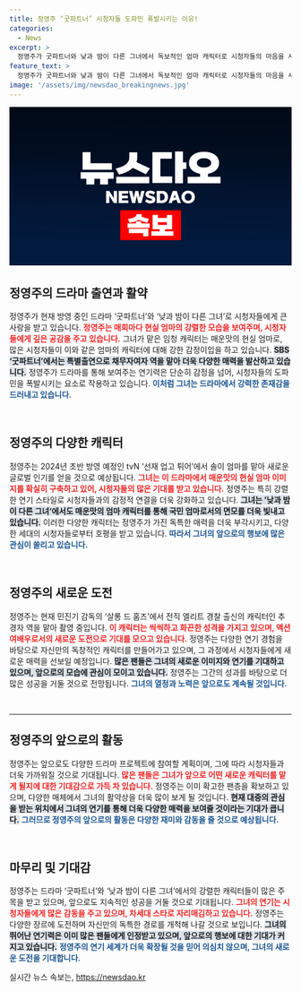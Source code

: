 ```yaml
---
title: 정영주 ‘굿파트너’ 시청자들 도파민 폭발시키는 이유!
categories:
  - News
excerpt: >
  정영주가 굿파트너와 낮과 밤이 다른 그녀에서 독보적인 엄마 캐릭터로 시청자들의 마음을 사로잡고 있다. 매운맛 현실 엄마로 공감과 웃음을 동시에 선사하며, 액션 여배우로의 변신도 기대된다! 클릭하고 확인해보세요!
feature_text: >
  정영주가 굿파트너와 낮과 밤이 다른 그녀에서 독보적인 엄마 캐릭터로 시청자들의 마음을 사로잡고 있다. 매운맛 현실 엄마로 공감과 웃음을 동시에 선사하며, 액션 여배우로의 변신도 기대된다! 클릭하고 확인해보세요!
image: '/assets/img/newsdao_breakingnews.jpg'
---
```


<p><img src="/assets/img/newsdao_breakingnews.jpg" alt="cryptoinkorea 속보" /></p>

<h2 data-ke-size="size26">정영주의 드라마 출연과 활약</h2>

<p data-ke-size="size16">정영주가 현재 방영 중인 드라마 ‘굿파트너’와 ‘낮과 밤이 다른 그녀’로 시청자들에게 큰 사랑을 받고 있습니다. <b><span style="color: #ee2323;">정영주는 매회마다 현실 엄마의 강렬한 모습을 보여주며, 시청자들에게 깊은 공감을 주고 있습니다.</span></b> 그녀가 맡은 임청 캐릭터는 매운맛의 현실 엄마로, 많은 시청자들이 이와 같은 엄마의 캐릭터에 대해 강한 감정이입을 하고 있습니다. <b><span style="background-color: #21538527;">SBS ‘굿파트너’에서는 특별출연으로 채무자여자 역을 맡아 더욱 다양한 매력을 발산하고 있습니다.</span></b> 정영주가 드라마를 통해 보여주는 연기력은 단순히 감정을 넘어, 시청자들의 도파민을 폭발시키는 요소로 작용하고 있습니다. <b><span style="color: #1a5490;">이처럼 그녀는 드라마에서 강력한 존재감을 드러내고 있습니다.</span></b></p>

<p data-ke-size="size16">&nbsp;</p>

<h2 data-ke-size="size26">정영주의 다양한 캐릭터</h2>

<p data-ke-size="size16">정영주는 2024년 초반 방영 예정인 tvN ‘선재 업고 튀어’에서 솔이 엄마를 맡아 새로운 글로벌 인기를 얻을 것으로 예상됩니다. <b><span style="color: #ee2323;">그녀는 이 드라마에서 매운맛의 현실 엄마 이미지를 확실히 구축하고 있어, 시청자들의 많은 기대를 받고 있습니다.</span></b> 정영주는 특히 강렬한 연기 스타일로 시청자들과의 감정적 연결을 더욱 강화하고 있습니다. <b><span style="background-color: #21538527;">그녀는 ’낮과 밤이 다른 그녀‘에서도 매운맛의 엄마 캐릭터를 통해 국민 엄마로서의 면모를 더욱 빛내고 있습니다.</span></b> 이러한 다양한 캐릭터는 정영주가 가진 독특한 매력을 더욱 부각시키고, 다양한 세대의 시청자들로부터 호평을 받고 있습니다. <b><span style="color: #1a5490;">따라서 그녀의 앞으로의 행보에 많은 관심이 쏠리고 있습니다.</span></b></p>

<p data-ke-size="size16">&nbsp;</p>

<h2 data-ke-size="size26">정영주의 새로운 도전</h2>

<p data-ke-size="size16">정영주는 현재 민진기 감독의 ‘살롱 드 홈즈’에서 전직 엘리트 경찰 출신의 캐릭터인 추경자 역을 맡아 촬영 중입니다. <b><span style="color: #ee2323;">이 캐릭터는 씩씩하고 화끈한 성격을 가지고 있으며, 액션 여배우로서의 새로운 도전으로 기대를 모으고 있습니다.</span></b> 정영주는 다양한 연기 경험을 바탕으로 자신만의 독창적인 캐릭터를 만들어가고 있으며, 그 과정에서 시청자들에게 새로운 매력을 선보일 예정입니다. <b><span style="background-color: #21538527;">많은 팬들은 그녀의 새로운 이미지와 연기를 기대하고 있으며, 앞으로의 모습에 관심이 모이고 있습니다.</span></b> 정영주는 그간의 성과를 바탕으로 더 많은 성공을 거둘 것으로 전망됩니다. <b><span style="color: #1a5490;">그녀의 열정과 노력은 앞으로도 계속될 것입니다.</span></b></p>

<p data-ke-size="size16">&nbsp;</p>

<hr>

<h2 data-ke-size="size26">정영주의 앞으로의 활동</h2>

<p data-ke-size="size16">정영주는 앞으로도 다양한 드라마 프로젝트에 참여할 계획이며, 그에 따라 시청자들과 더욱 가까워질 것으로 기대됩니다. <b><span style="color: #ee2323;">많은 팬들은 그녀가 앞으로 어떤 새로운 캐릭터를 맡게 될지에 대한 기대감으로 가득 차 있습니다.</span></b> 정영주는 이미 확고한 팬층을 확보하고 있으며, 다양한 매체에서 그녀의 활약상을 더욱 많이 보게 될 것입니다. <b><span style="background-color: #21538527;">현재 대중의 관심을 받는 위치에서 그녀의 연기를 통해 더욱 다양한 매력을 보여줄 것이라는 기대가 큽니다.</span></b> <b><span style="color: #1a5490;">그러므로 정영주의 앞으로의 활동은 다양한 재미와 감동을 줄 것으로 예상됩니다.</span></b></p>

<p data-ke-size="size16">&nbsp;</p>

<h2 data-ke-size="size26">마무리 및 기대감</h2>

<p data-ke-size="size16">정영주는 드라마 ‘굿파트너’와 ‘낮과 밤이 다른 그녀’에서의 강렬한 캐릭터들이 많은 주목을 받고 있으며, 앞으로도 지속적인 성공을 거둘 것으로 기대됩니다. <b><span style="color: #ee2323;">그녀의 연기는 시청자들에게 많은 감동을 주고 있으며, 차세대 스타로 자리매김하고 있습니다.</span></b> 정영주는 다양한 장르에 도전하며 자신만의 독특한 경로를 개척해 나갈 것으로 보입니다. <b><span style="background-color: #21538527;">그녀의 뛰어난 연기력은 이미 많은 팬들에게 인정받고 있으며, 앞으로의 행보에 대한 기대가 커지고 있습니다.</span></b> <b><span style="color: #1a5490;">정영주의 연기 세계가 더욱 확장될 것을 믿어 의심치 않으며, 그녀의 새로운 도전을 기대합니다.</span></b></p>
실시간 뉴스 속보는, <a href="https://newsdao.kr" rel="dofollow">https://newsdao.kr</a>


